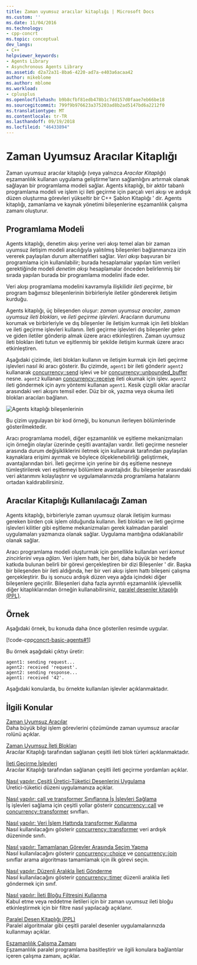 ```yaml
---
title: Zaman uyumsuz aracılar kitaplığı | Microsoft Docs
ms.custom: ''
ms.date: 11/04/2016
ms.technology:
- cpp-concrt
ms.topic: conceptual
dev_langs:
- C++
helpviewer_keywords:
- Agents Library
- Asynchronous Agents Library
ms.assetid: d2a72a31-8ba6-4220-ad7a-e403a6acaa42
author: mikeblome
ms.author: mblome
ms.workload:
- cplusplus
ms.openlocfilehash: b9b8cfbf81edb478b1c7dd157d0faae7eb66be18
ms.sourcegitcommit: 799f9b976623a375203ad8b2ad5147bd6a2212f0
ms.translationtype: MT
ms.contentlocale: tr-TR
ms.lasthandoff: 09/19/2018
ms.locfileid: "46433894"
---
```

# <a name="asynchronous-agents-library"></a>Zaman Uyumsuz Aracılar Kitaplığı

Zaman uyumsuz aracılar kitaplığı (veya yalnızca *Aracılar Kitaplığı*) eşzamanlılık kullanan uygulama geliştirme'ların sağlamlığını artırmak olanak sağlayan bir programlama modeli sağlar. Agents kitaplığı, bir aktör tabanlı programlama modeli ve işlem içi ileti geçirme için parçalı veri akışı ve ardışık düzen oluşturma görevleri yükseltir bir C++ Şablon Kitaplığı ' dir. Agents kitaplığı, zamanlama ve kaynak yönetimi bileşenlerine eşzamanlılık çalışma zamanı oluşturur.

## <a name="programming-model"></a>Programlama Modeli

Agents kitaplığı, denetim akışı yerine veri akışı temel alan bir zaman uyumsuz iletişim modeli aracılığıyla yalıtılmış bileşenleri bağlanmanıza izin vererek paylaşılan durum alternatifleri sağlar. *Veri akışı* başvuran bir programlama için kullanılabilir; burada hesaplamalar yapılan tüm verileri gerektiğinde modeli *denetim akışı* hesaplamalar önceden belirlenmiş bir sırada yapılan burada bir programlama modelini ifade eder.

Veri akışı programlama modelini kavramıyla ilişkilidir *ileti geçirme*, bir program bağımsız bileşenlerinin birbirleriyle iletiler göndererek iletişim kurduğu.

Agents kitaplığı, üç bileşenden oluşur: *zaman uyumsuz aracılar*, *zaman uyumsuz ileti blokları*, ve *ileti geçirme işlevleri*. Aracıların durumunu korumak ve birbirleriyle ve dış bileşenler ile iletişim kurmak için ileti blokları ve ileti geçirme işlevleri kullanın. İleti geçirme işlevleri dış bileşenler gelen ve giden iletiler gönderip almak üzere aracı etkinleştiren. Zaman uyumsuz ileti blokları ileti tutun ve eşitlenmiş bir şekilde iletişim kurmak üzere aracı etkinleştiren.

Aşağıdaki çizimde, ileti blokları kullanın ve iletişim kurmak için ileti geçirme işlevleri nasıl iki aracı gösterir. Bu çizimde, `agent1` bir ileti gönderir `agent2` kullanarak [concurrency::send](reference/concurrency-namespace-functions.md#send) işlevi ve bir [concurrency::unbounded_buffer](reference/unbounded-buffer-class.md) nesne. `agent2` kullanan [concurrency::receive](reference/concurrency-namespace-functions.md#receive) ileti okumak için işlev. `agent2` ileti göndermek için aynı yöntemi kullanan `agent1`. Kesik çizgili oklar aracılar arasındaki veri akışını temsil eder. Düz bir ok, yazma veya okuma ileti blokları aracıları bağlanın.

![Agents kitaplığı bileşenlerinin](../../parallel/concrt/media/agent_librarycomp.png "agent_librarycomp")

Bu çizim uygulayan bir kod örneği, bu konunun ilerleyen bölümlerinde gösterilmektedir.

Aracı programlama modeli, diğer eşzamanlılık ve eşitleme mekanizmaları için örneğin olaylar üzerinde çeşitli avantajları vardır. İleti geçirme nesneler arasında durum değişikliklerini iletmek için kullanarak tarafından paylaşılan kaynaklara erişimi ayırmak ve böylece ölçeklenebilirliği geliştirmek, avantajlarından biri. İleti geçirme için yerine bir dış eşitleme nesneye tümleştirilerek veri eşitlemeyi bölümlere avantajlıdır. Bu bileşenler arasındaki veri aktarımını kolaylaştırır ve uygulamalarınızda programlama hatalarını ortadan kaldırabilirsiniz.

## <a name="when-to-use-the-agents-library"></a>Aracılar Kitaplığı Kullanılacağı Zaman

Agents kitaplığı, birbirleriyle zaman uyumsuz olarak iletişim kurması gereken birden çok işlem olduğunda kullanın. İleti blokları ve ileti geçirme işlevleri kilitler gibi eşitleme mekanizmaları gerek kalmadan paralel uygulamaları yazmanıza olanak sağlar. Uygulama mantığına odaklanabilir olanak sağlar.

Aracı programlama modeli oluşturmak için genellikle kullanılan *veri komut zincirlerini* veya *ağları*. Veri işlem hattı, her biri, daha büyük bir hedefe katkıda bulunan belirli bir görevi gerçekleştiren bir dizi Bileşenler ' dir. Başka bir bileşenden bir ileti aldığında, her bir veri akışı işlem hattı bileşeni çalışma gerçekleştirir. Bu iş sonucu ardışık düzen veya ağda içindeki diğer bileşenlere geçirilir. Bileşenleri daha fazla ayrıntılı eşzamanlılık işlevsellik diğer kitaplıklarından örneğin kullanabilirsiniz, [paralel desenler kitaplığı (PPL)](../../parallel/concrt/parallel-patterns-library-ppl.md).

## <a name="example"></a>Örnek

Aşağıdaki örnek, bu konuda daha önce gösterilen resimde uygular.

[!code-cpp[concrt-basic-agents#1](../../parallel/concrt/codesnippet/cpp/asynchronous-agents-library_1.cpp)]

Bu örnek aşağıdaki çıktıyı üretir:

```Output
agent1: sending request...
agent2: received 'request'.
agent2: sending response...
agent1: received '42'.
```

Aşağıdaki konularda, bu örnekte kullanılan işlevler açıklanmaktadır.

## <a name="related-topics"></a>İlgili Konular

[Zaman Uyumsuz Aracılar](../../parallel/concrt/asynchronous-agents.md)<br/>
Daha büyük bilgi işlem görevlerini çözümünde zaman uyumsuz aracılar rolünü açıklar.

[Zaman Uyumsuz İleti Blokları](../../parallel/concrt/asynchronous-message-blocks.md)<br/>
Aracılar Kitaplığı tarafından sağlanan çeşitli ileti blok türleri açıklanmaktadır.

[İleti Geçirme İşlevleri](../../parallel/concrt/message-passing-functions.md)<br/>
Aracılar Kitaplığı tarafından sağlanan çeşitli ileti geçirme yordamları açıklar.

[Nasıl yapılır: Çeşitli Üretici-Tüketici Desenlerini Uygulama](../../parallel/concrt/how-to-implement-various-producer-consumer-patterns.md)<br/>
Üretici-tüketici düzeni uygulamanıza açıklar.

[Nasıl yapılır: call ve transformer Sınıflarına İş İşlevleri Sağlama](../../parallel/concrt/how-to-provide-work-functions-to-the-call-and-transformer-classes.md)<br/>
İş işlevleri sağlama için çeşitli yollar gösterir [concurrency::call](../../parallel/concrt/reference/call-class.md) ve [concurrency::transformer](../../parallel/concrt/reference/transformer-class.md) sınıfları.

[Nasıl yapılır: Veri İşlem Hattında transformer Kullanma](../../parallel/concrt/how-to-use-transformer-in-a-data-pipeline.md)<br/>
Nasıl kullanılacağını gösterir [concurrency::transformer](../../parallel/concrt/reference/transformer-class.md) veri ardışık düzeninde sınıfı.

[Nasıl yapılır: Tamamlanan Görevler Arasında Seçim Yapma](../../parallel/concrt/how-to-select-among-completed-tasks.md)<br/>
Nasıl kullanılacağını gösterir [concurrency::choice](../../parallel/concrt/reference/choice-class.md) ve [concurrency::join](../../parallel/concrt/reference/join-class.md) sınıflar arama algoritması tamamlamak için ilk görevi seçin.

[Nasıl yapılır: Düzenli Aralıkla İleti Gönderme](../../parallel/concrt/how-to-send-a-message-at-a-regular-interval.md)<br/>
Nasıl kullanılacağını gösterir [concurrency::timer](../../parallel/concrt/reference/timer-class.md) düzenli aralıkla ileti göndermek için sınıf.

[Nasıl yapılır: İleti Bloğu Filtresini Kullanma](../../parallel/concrt/how-to-use-a-message-block-filter.md)<br/>
Kabul etme veya reddetme iletileri için bir zaman uyumsuz ileti bloğu etkinleştirmek için bir filtre nasıl yapılacağı açıklanır.

[Paralel Desen Kitaplığı (PPL)](../../parallel/concrt/parallel-patterns-library-ppl.md)<br/>
Paralel algoritmalar gibi çeşitli paralel desenler uygulamalarınızda kullanmayı açıklar.

[Eşzamanlılık Çalışma Zamanı](../../parallel/concrt/concurrency-runtime.md)<br/>
Eşzamanlılık paralel programlama basitleştirir ve ilgili konulara bağlantılar içeren çalışma zamanı, açıklar.

